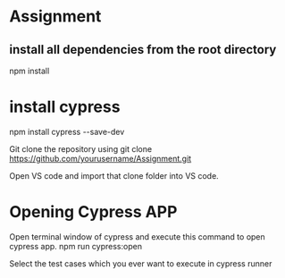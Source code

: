 # Assignment
## install all dependencies from the root directory
npm install

# install cypress 
npm install cypress --save-dev

Git clone the repository
using git clone <https://github.com/yourusername/Assignment.git>

Open VS code and import that clone folder into VS code. 

# Opening Cypress APP
Open terminal window of cypress and execute this command to open cypress app.
npm run cypress:open

Select the test cases which you ever want to execute in cypress runner
